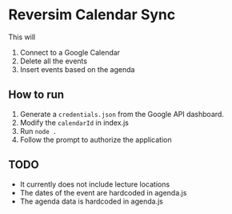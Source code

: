 # Reversim Calendar Sync

This will 
1. Connect to a Google Calendar
2. Delete all the events
3. Insert events based on the agenda

## How to run

1. Generate a `credentials.json` from the Google API dashboard.
2. Modify the `calendarId` in index.js
3. Run `node .`
4. Follow the prompt to authorize the application

## TODO
- It currently does not include lecture locations
- The dates of the event are hardcoded in agenda.js
- The agenda data is hardcoded in agenda.js